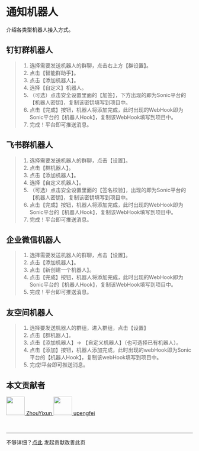 # 通知机器人
介绍各类型机器人接入方式。

## 钉钉群机器人

> 1. 选择需要发送机器人的群聊，点击右上方【群设置】。
> 2. 点击【智能群助手】。
> 3. 点击【添加机器人】。
> 4. 选择【自定义】机器人。
> 5. （可选）点击安全设置里面的【加签】，下方出现的即为Sonic平台的【机器人密钥】，复制该密钥填写到项目中。
> 6. 点击【完成】按钮，机器人将添加完成，此时出现的WebHook即为Sonic平台的【机器人Hook】，复制该WebHook填写到项目中。
> 7. 完成！平台即可推送消息。

## 飞书群机器人

> 1. 选择需要发送机器人的群聊，点击【设置】。
> 2. 点击【群机器人】。
> 3. 点击【添加机器人】。
> 4. 选择【自定义机器人】。
> 5. （可选）点击安全设置里面的【签名校验】，出现的即为Sonic平台的【机器人密钥】，复制该密钥填写到项目中。
> 6. 点击【完成】按钮，机器人将添加完成，此时出现的WebHook即为Sonic平台的【机器人Hook】，复制该WebHook填写到项目中。
> 7. 完成！平台即可推送消息。

## 企业微信机器人

> 1. 选择需要发送机器人的群聊，点击【设置】。
> 2. 点击【添加机器人】。
> 3. 点击【新创建一个机器人】。
> 4. 点击【完成】按钮，机器人将添加完成，此时出现的WebHook即为Sonic平台的【机器人Hook】，复制该WebHook填写到项目中。
> 5. 完成！平台即可推送消息。

## 友空间机器人

> 1. 选择要发送机器人的群组，进入群组，点击【设置】
> 2. 点击【群机器人】。
> 3. 点击【添加机器人】-> 【自定义机器人】（也可选择已有机器人）。
> 4. 点击【添加】按钮，机器人添加完成，此时出现的webHook即为Sonic平台的【机器人Hook】，复制该webHook填写到项目中。
> 5. 完成!平台即可推送消息。

## 本文贡献者
<div class="cont">
<a href="https://github.com/ZhouYixun" target="_blank">
<img src="https://avatars.githubusercontent.com/u/56339314?v=4" width="50"/>
<span>ZhouYixun</span>
</a>
<a href="https://github.com/upengfei" target="_blank">
<img src="https://avatars.githubusercontent.com/u/18410330?v=4" width="50"/>
<span>upengfei</span>
</a>
</div>


&nbsp;
&nbsp;
***
不够详细？[点此](https://github.com/SonicCloudOrg/sonic-offical-website/edit/main/src/markdown/doc/doc-robot.md) 发起贡献改善此页

